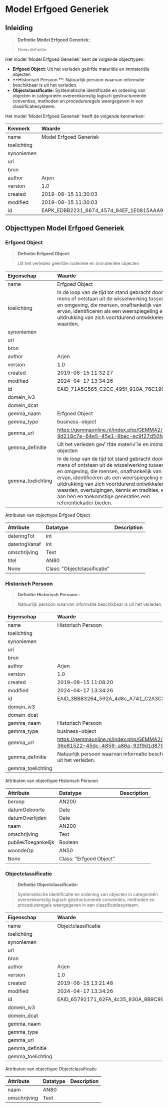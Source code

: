 # Model Erfgoed Generiek
## Inleiding
> **Definitie Model Erfgoed Generiek:** 
>
> Geen definitie

Het model 'Model Erfgoed Generiek' kent de volgende objecttypen:

* **Erfgoed Object**: Uit het verleden geërfde materiële en immateriële objecten 
* **Historisch Persoon **: Natuurlijk persoon waarvan informatie beschikbaar is uit het verleden.
* **Objectclassificatie**: Systematische identificatie en ordening van objecten in categorieën overeenkomstig logisch gestructureerde conventies, methoden en procedureregels weergegeven in een classificatiesysteem.


Het model 'Model Erfgoed Generiek' heeft de volgende kenmerken:

| Kenmerk | Waarde |
| :--- | :------ |
| name | Model Erfgoed Generiek |
| toelichting |  |
| synoniemen |  |
| uri |  |
| bron |  |
| author | Arjen |
| version | 1.0 |
| created | 2019-08-15 11:30:03 |
| modified | 2019-08-15 11:30:03 |
| id | EAPK_EDBB2231_6674_457d_84EF_1E0815AAA9E6 |


## Objecttypen Model Erfgoed Generiek


### Erfgoed Object
> **Definitie Erfgoed Object:** 
>
> Uit het verleden geërfde materiële en immateriële objecten 

| Eigenschap | Waarde |
| :--- | :------ |
| name | Erfgoed Object |
| toelichting | In de loop van de tijd tot stand gebracht door de mens of ontstaan uit de wisselwerking tussen mens en omgeving, die mensen, onafhankelijk van het bezit ervan, identificeren als een weerspiegeling en uitdrukking van zich voortdurend ontwikkelende waarden, |
| synoniemen |  |
| uri |  |
| bron |  |
| author | Arjen |
| version | 1.0 |
| created | 2019-08-15 11:32:27 |
| modified | 2024-04-17 13:34:26 |
| id | EAID_71A5C565_C2CC_495f_910A_76C199C6AF0E |
| domein_iv3 |  |
| domein_dcat |  |
| gemma_naam | Erfgoed Object |
| gemma_type | business-object |
| gemma_url | https://gemmaonline.nl/index.php/GEMMA2/0.9/id-9d218c7e-64e5-45e1-9bac-ec9f27d50fe3 |
| gemma_definitie | Uit het verleden ge√´rfde materi√´le en immateri√´le objecten |
| gemma_toelichting | In de loop van de tijd tot stand gebracht door de mens of ontstaan uit de wisselwerking tussen mens en omgeving, die mensen, onafhankelijk van het bezit ervan, identificeren als een weerspiegeling en uitdrukking van zich voortdurend ontwikkelende waarden, overtuigingen, kennis en tradities, en die aan hen en toekomstige generaties een referentiekader bieden. |


Attributen van objecttype Erfgoed Object

| Attribute | Datatype | Description |
| :--- | :--- | :--- |
| dateringTot | int |  |
| dateringVanaf | int |  |
| omschrijving | Text |  |
| titel | AN80 |  |
| None | Class: "Objectclassificatie" |  |




### Historisch Persoon 
> **Definitie Historisch Persoon :** 
>
> Natuurlijk persoon waarvan informatie beschikbaar is uit het verleden.

| Eigenschap | Waarde |
| :--- | :------ |
| name | Historisch Persoon  |
| toelichting |  |
| synoniemen |  |
| uri |  |
| bron |  |
| author | Arjen |
| version | 1.0 |
| created | 2019-08-15 11:08:20 |
| modified | 2024-04-17 13:34:26 |
| id | EAID_3BBB3264_592A_4d8c_A741_C2A3C38E3932 |
| domein_iv3 |  |
| domein_dcat |  |
| gemma_naam | Historisch Persoon |
| gemma_type | business-object |
| gemma_url | https://gemmaonline.nl/index.php/GEMMA2/0.9/id-36e81522-45dc-4859-a86a-92f9d1d879ba |
| gemma_definitie | Natuurlijk persoon waarvan informatie beschikbaar is uit het verleden. |
| gemma_toelichting |  |


Attributen van objecttype Historisch Persoon 

| Attribute | Datatype | Description |
| :--- | :--- | :--- |
| beroep | AN200 |  |
| datumGeboorte | Date |  |
| datumOverlijden | Date |  |
| naam | AN200 |  |
| omschrijving | Text |  |
| publiekToegankelijk | Boolean |  |
| woondeOp | AN50 |  |
| None | Class: "Erfgoed Object" |  |




### Objectclassificatie
> **Definitie Objectclassificatie:** 
>
> Systematische identificatie en ordening van objecten in categorieën overeenkomstig logisch gestructureerde conventies, methoden en procedureregels weergegeven in een classificatiesysteem.

| Eigenschap | Waarde |
| :--- | :------ |
| name | Objectclassificatie |
| toelichting |  |
| synoniemen |  |
| uri |  |
| bron |  |
| author | Arjen |
| version | 1.0 |
| created | 2019-08-15 13:21:48 |
| modified | 2024-04-17 13:34:26 |
| id | EAID_65792171_62FA_4c35_930A_8B9C999ADC14 |
| domein_iv3 |  |
| domein_dcat |  |
| gemma_naam |  |
| gemma_type |  |
| gemma_url |  |
| gemma_definitie |  |
| gemma_toelichting |  |


Attributen van objecttype Objectclassificatie

| Attribute | Datatype | Description |
| :--- | :--- | :--- |
| naam | AN80 |  |
| omschrijving | Text |  |






